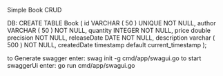 Simple Book CRUD

DB:
CREATE TABLE Book (
id VARCHAR ( 50 ) UNIQUE NOT NULL,
author VARCHAR ( 50 ) NOT NULL,
quantity    INTEGER NOT NULL,
price       double precision NOT NULL,
releaseDate DATE NOT NULL,
description varchar ( 500 ) NOT NULL,
createdDate timestamp default current_timestamp
);

to Generate swagger enter:
swag init -g cmd/app/swagui.go
to start swaggerUi enter:
go run cmd/app/swagui.go